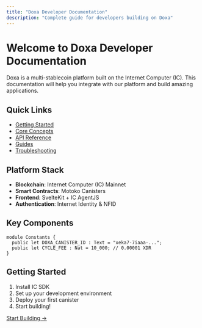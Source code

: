 ```yaml
---
title: "Doxa Developer Documentation"
description: "Complete guide for developers building on Doxa"
---
```


# Welcome to Doxa Developer Documentation

Doxa is a multi-stablecoin platform built on the Internet Computer (IC). This documentation will help you integrate with our platform and build amazing applications.

## Quick Links

- [Getting Started](/docs/getting-started)
- [Core Concepts](/docs/core-concepts)
- [API Reference](/docs/api-reference)
- [Guides](/docs/guides)
- [Troubleshooting](/docs/troubleshooting)

## Platform Stack

- **Blockchain**: Internet Computer (IC) Mainnet
- **Smart Contracts**: Motoko Canisters
- **Frontend**: SvelteKit + IC AgentJS
- **Authentication**: Internet Identity & NFID

## Key Components

```motoko
module Constants {
  public let DOXA_CANISTER_ID : Text = "xeka7-7iaaa-...";
  public let CYCLE_FEE : Nat = 10_000; // 0.00001 XDR
}
```

## Getting Started

1. Install IC SDK
2. Set up your development environment
3. Deploy your first canister
4. Start building!

[Start Building →](/docs/getting-started) 